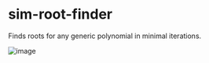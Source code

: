 # sim-root-finder
Finds roots for any generic polynomial in minimal iterations.

![image](https://github.com/user-attachments/assets/9bc76796-0c8f-4da2-b58a-75911b12b26e)
